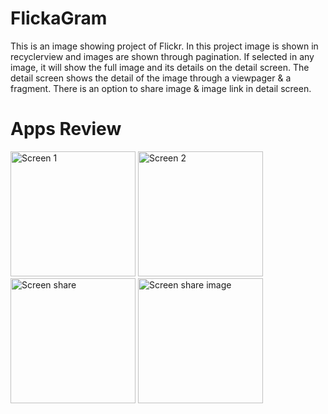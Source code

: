 # FlickaGram

This is an image showing project of Flickr. In this project image is shown in recyclerview and images are shown through pagination. If selected in any image, it will show the full image and its details on the detail screen.
The detail screen shows the detail of the image through a viewpager & a fragment. There is an option to share image & image link in detail screen.

# Apps Review
<p>
  <img src="https://github.com/Saruj-chy/FlickaGram/blob/main/flickr_ss/screen_1.jfif.jpg"   width="200" title="Screen 1">
  <img src="https://github.com/Saruj-chy/FlickaGram/blob/main/flickr_ss/screen_2.jfif.jpg"   width="200" title="Screen 2">
  <img src="https://github.com/Saruj-chy/FlickaGram/blob/main/flickr_ss/screen_2_a.jfif.jpg"   width="200" title="Screen share">
  <img src="https://github.com/Saruj-chy/FlickaGram/blob/main/flickr_ss/screen_2_b.jfif.jpg"   width="200" title="Screen share image">
  
  </p>
